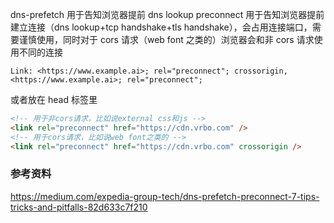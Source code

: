 dns-prefetch 用于告知浏览器提前 dns lookup
preconnect 用于告知浏览器提前建立连接（dns lookup+tcp handshake+tls handshake），会占用连接端口，需要谨慎使用，同时对于 cors 请求（web font 之类的）浏览器会和非 cors 请求使用不同的连接

```
Link: <https://www.example.ai>; rel="preconnect"; crossorigin,<https://www.example.ai>; rel="preconnect";
```

或者放在 head 标签里

```html
<!-- 用于非cors请求，比如说external css和js -->
<link rel="preconnect" href="https://cdn.vrbo.com" />
<!-- 用于cors请求，比如说web font之类的 -->
<link rel="preconnect" href="https://cdn.vrbo.com" crossorigin />
```

### 参考资料

https://medium.com/expedia-group-tech/dns-prefetch-preconnect-7-tips-tricks-and-pitfalls-82d633c7f210
